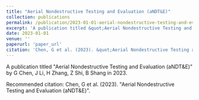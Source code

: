 ```yaml
---
title: "Aerial Nondestructive Testing and Evaluation (aNDT&E)"
collection: publications
permalink: /publication/2023-01-01-aerial-nondestructive-testing-and-evaluation-andt-e
excerpt: 'A publication titled &quot;Aerial Nondestructive Testing and Evaluation (aNDT&amp;E)&quot; by G Chen, J Li, H Zhang, Z Shi, B Shang in 2023.'
date: 2023-01-01
venue: ''
paperurl: 'paper_url'
citation: 'Chen, G et al. (2023). &quot;Aerial Nondestructive Testing and Evaluation (aNDT&amp;E)&quot;.'
---
```



A publication titled &quot;Aerial Nondestructive Testing and Evaluation (aNDT&amp;E)&quot; by G Chen, J Li, H Zhang, Z Shi, B Shang in 2023.

Recommended citation: Chen, G et al. (2023). "Aerial Nondestructive Testing and Evaluation (aNDT&E)".